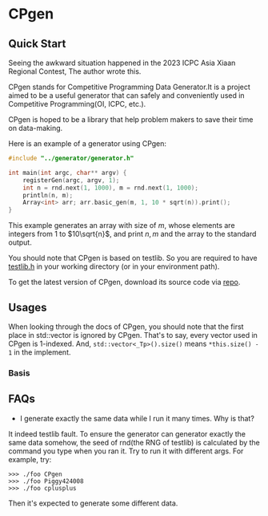 # CPgen


## Quick Start

Seeing the awkward situation happened in the 2023 ICPC Asia Xiaan Regional Contest, The author wrote this.  

CPgen stands for Competitive Programming Data Generator.It is a project aimed to be a useful generator that can safely and conveniently used in Competitive Programming(OI, ICPC, etc.).  

CPgen is hoped to be a library that help problem makers to save their time on data-making.

Here is an example of a generator using CPgen:
```cpp
#include "../generator/generator.h"

int main(int argc, char** argv) {
    registerGen(argc, argv, 1);
    int n = rnd.next(1, 1000), m = rnd.next(1, 1000);
    println(n, m);
    Array<int> arr; arr.basic_gen(m, 1, 10 * sqrt(n)).print();
}
```
This example generates an array with size of $m$, whose elements are integers from $1$ to $10\sqrt{n}$, and print $n, m$ and the array to the standard output.

You should note that CPgen is based on testlib. So you are required to have [testlib.h](https://github.com/MikeMirzayanov/testlib) in your working directory (or in your environment path).

To get the latest version of CPgen, download its source code via [repo](https://github.com/Piggy424008/CPgen).

## Usages

When looking through the docs of CPgen, you should note that the first place in std::vector is ignored by CPgen. That's to say, every vector used in CPgen is 1-indexed. And, `std::vector<_Tp>().size()` means `*this.size() - 1` in the implement.

### Basis


## FAQs

- I generate exactly the same data while I run it many times. Why is that?  

It indeed testlib fault. To ensure the generator can generator exactly the same data somehow, the seed of rnd(the RNG of testlib) is calculated by the command you type when you ran it. Try to run it with different args. For example, try:
```
>>> ./foo CPgen
>>> ./foo Piggy424008
>>> ./foo cplusplus
```
Then it's expected to generate some different data.
